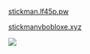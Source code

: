 <a href="https://stickman.lf45p.pw/">stickman.lf45p.pw</a>

<a href="https://stickmanvbobloxe.xyz/">stickmanvbobloxe.xyz</a>

![](https://dcbadge.vercel.app/api/shield/727103828800831549)
